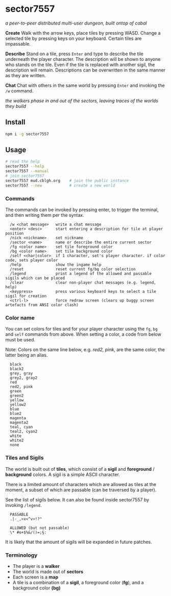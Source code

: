 # sector7557
_a peer-to-peer distributed multi-user dungeon, built ontop of cabal_

**Create** Walk with the arrow keys, place tiles by pressing WASD. Change a
selected tile by pressing keys on your keyboard. Certain tiles are impassable.

**Describe** Stand on a tile, press `Enter` and type to describe the tile
underneath the player character. The description will be shown to anyone who
stands on the tile. Even if the tile is replaced with another sigil, the
description will remain. Descriptions can be overwritten in the same manner as
they are written.

**Chat** Chat with others in the same world by pressing `Enter` and invoking the
`/w` command.

_the walkers phase in and out of the sectors, leaving traces of the worlds they build_

## Install
```sh
npm i -g sector7557
```

## Usage
```sh
# read the help
sector7557 --help
sector7557 --manual
# join sector7557
sector7557 mud.cblgh.org    # join the public instance
sector7557 --new            # create a new world
```

### Commands
The commands can be invoked by pressing enter, to trigger the terminal, and then writing them per the syntax.
```
  /w <chat message>   write a chat message
  <enter> <desc>      start entering a description for tile at player position
  /nick <nickname>    set nickname
  /sector <name>      name or describe the entire current sector
  /fg <color name>    set tile foreground color
  /bg <color name>    set tile background color
  /self <char|color>  if 1 character, set's player character. if color code, sets player color
  /help               show the ingame help
  /reset              reset current fg/bg color selection
  /legend             print a legend of the allowed and passable sigils which can be placed
  /clear              clear non-player chat messages (e.g. legend, help)
  <keypress>          press various keyboard keys to select a tile sigil for creation
  <ctrl-l>            force redraw screen (clears up buggy screen artefacts from ANSI color clash)
```

### Color name
You can set colors for tiles and for your player character using the `fg`, `bg`
and `self` commands from above. When setting a color, a code from below must be
used.

Note: Colors on the same line below, e.g. _red2, pink_, are the same color, the
latter being an alias.
```
  black
  black2
  grey, gray
  grey2, gray2
  red
  red2, pink
  green
  green2
  yellow
  yellow2
  blue
  blue2
  magenta
  magenta2
  teal, cyan
  teal2, cyan2
  white
  white2
  none
```

### Tiles and Sigils
The world is built out of **tiles**, which consist of a **sigil** and
**foreground** / **background** colors. A sigil is a simple ASCII character.

There is a limited amount of characters which are allowed as tiles at the
moment, a subset of which are passable (can be traversed by a player). 

See the list of sigils below. It can also be found inside sector7557 by invoking `/legend`.

```
  PASSABLE
  .|-_,>x<^v¤!?"
  
  ALLOWED (but not passable)
  \* #o+$%&/()=;§:
```

It is likely that the amount of sigils will be expanded in future patches.

### Terminology
* The player is a **walker**
* The world is made out of **sectors**
* Each screen is a **map**
* A tile is a combination of a **sigil**, a foreground color (**fg**), and a
  background color **(bg)**
